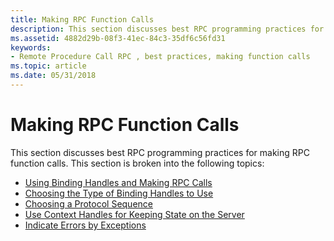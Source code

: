 ```yaml
---
title: Making RPC Function Calls
description: This section discusses best RPC programming practices for making RPC function calls.
ms.assetid: 4882d29b-08f3-41ec-84c3-35df6c56fd31
keywords:
- Remote Procedure Call RPC , best practices, making function calls
ms.topic: article
ms.date: 05/31/2018
---
```


# Making RPC Function Calls

This section discusses best RPC programming practices for making RPC function calls. This section is broken into the following topics:

-   [Using Binding Handles and Making RPC Calls](using-binding-handles-and-making-rpc-calls.md)
-   [Choosing the Type of Binding Handles to Use](choosing-the-type-of-binding-handles-to-use.md)
-   [Choosing a Protocol Sequence](choosing-a-protocol-sequence.md)
-   [Use Context Handles for Keeping State on the Server](use-context-handles-for-keeping-state-on-the-server.md)
-   [Indicate Errors by Exceptions](indicate-errors-by-exceptions.md)

 

 




